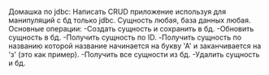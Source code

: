 Домашка по jdbc:
Написать CRUD приложение используя для манипуляций с бд только jdbc.
Сущность любая, база данных любая.
Основные операции:
-Создать сущность и сохранить в бд.
-Обновить сущность в бд.
-Получить сущность по ID.
-Получить сущность по названию которой название начинается на букву 'А' и заканчивается на 'з' (это как пример).
-Получить все сущности из бд.
-Удалить сущность и бд.